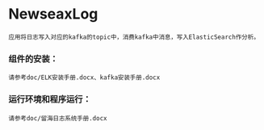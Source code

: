 # NewseaxLog
    应用将日志写入对应的kafka的topic中，消费kafka中消息，写入ElasticSearch作分析。
### 组件的安装：
    请参考doc/ELK安装手册.docx、kafka安装手册.docx
### 运行环境和程序运行：
    请参考doc/留海日志系统手册.docx 

